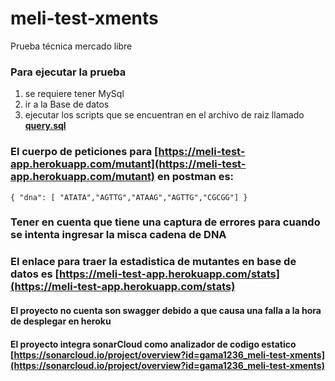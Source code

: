 # meli-test-xments
Prueba técnica mercado libre

### Para ejecutar la prueba
1. se requiere tener MySql
2. ir a la Base de datos 
3. ejecutar los scripts que se encuentran en el archivo de raiz llamado **[query.sql]()**

### El cuerpo de peticiones para [https://meli-test-app.herokuapp.com/mutant](https://meli-test-app.herokuapp.com/mutant) en postman es:
`{
"dna": [
"ATATA","AGTTG","ATAAG","AGTTG","CGCGG"]
}`
### Tener en cuenta que tiene una captura de errores para cuando se intenta ingresar la misca cadena de DNA

### El enlace para traer la estadistica de mutantes en base de datos es [https://meli-test-app.herokuapp.com/stats](https://meli-test-app.herokuapp.com/stats)

#### El proyecto no cuenta son swagger debido a que causa una falla a la hora de desplegar en heroku

#### El proyecto integra sonarCloud como analizador de codigo estatico [https://sonarcloud.io/project/overview?id=gama1236_meli-test-xments](https://sonarcloud.io/project/overview?id=gama1236_meli-test-xments)
